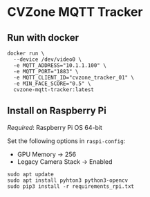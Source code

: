 # CVZone MQTT Tracker

## Run with docker
```
docker run \
  --device /dev/video0 \
  -e MQTT_ADDRESS="10.1.1.100" \
  -e MQTT_PORT="1883" \
  -e MQTT_CLIENT_ID="cvzone_tracker_01" \
  -e MIN_FACE_SCORE="0.5" \
  cvzone-mqtt-tracker:latest
```

## Install on Raspberry Pi
*Required*: Raspberry Pi OS 64-bit

Set the following options in `raspi-config`:
 - GPU Memory -> 256
 - Legacy Camera Stack -> Enabled

```
sudo apt update
sudo apt install pyhton3 python3-opencv
sudo pip3 install -r requirements_rpi.txt
```
